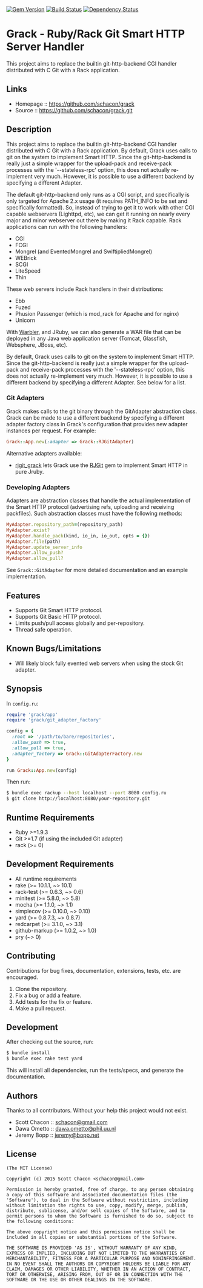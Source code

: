 [![Gem Version](https://badge.fury.io/rb/grack.svg)](http://badge.fury.io/rb/grack)
[![Build Status](https://travis-ci.org/grackorg/grack.svg?branch=master)](https://travis-ci.org/grackorg/grack)
[![Dependency Status](https://gemnasium.com/grackorg/grack.svg)](https://gemnasium.com/grackorg/grack)

# Grack - Ruby/Rack Git Smart HTTP Server Handler

This project aims to replace the builtin git-http-backend CGI handler
distributed with C Git with a Rack application.

## Links

* Homepage :: https://github.com/schacon/grack
* Source :: https://github.com/schacon/grack.git

## Description

This project aims to replace the builtin git-http-backend CGI handler
distributed with C Git with a Rack application. By default, Grack uses calls to
git on the system to implement Smart HTTP. Since the git-http-backend is really
just a simple wrapper for the upload-pack and receive-pack processes with the
'--stateless-rpc' option, this does not actually re-implement very much.
However, it is possible to use a different backend by specifying a different
Adapter.

The default git-http-backend only runs as a CGI script, and specifically is
only targeted for Apache 2.x usage (it requires PATH_INFO to be set and
specifically formatted).  So, instead of trying to get it to work with other
CGI capable webservers (Lighttpd, etc), we can get it running on nearly every
major and minor webserver out there by making it Rack capable.  Rack
applications can run with the following handlers:

* CGI
* FCGI
* Mongrel (and EventedMongrel and SwiftipliedMongrel)
* WEBrick
* SCGI
* LiteSpeed
* Thin

These web servers include Rack handlers in their distributions:

* Ebb
* Fuzed
* Phusion Passenger (which is mod_rack for Apache and for nginx)
* Unicorn

With [Warbler](http://caldersphere.rubyforge.org/warbler/classes/Warbler.html),
and JRuby, we can also generate a WAR file that can be deployed in any Java web
application server (Tomcat, Glassfish, Websphere, JBoss, etc).

By default, Grack uses calls to git on the system to implement Smart HTTP.
Since the git-http-backend is really just a simple wrapper for the upload-pack
and receive-pack processes with the '--stateless-rpc' option, this does not
actually re-implement very much. However, it is possible to use a different
backend by specifying a different Adapter. See below for a list.

### Git Adapters

Grack makes calls to the git binary through the GitAdapter abstraction class.
Grack can be made to use a different backend by specifying a different adapter
factory class in Grack's configuration that provides new adapter instances per
request. For example:

```ruby
Grack::App.new(:adapter => Grack::RJGitAdapter)
```

Alternative adapters available:
* [rjgit_grack](http://github.com/dometto/rjgit_grack) lets Grack use the
  [RJGit](http://github.com/repotag/rjgit) gem to implement Smart HTTP in pure
  Jruby.

### Developing Adapters

Adapters are abstraction classes that handle the actual implementation of the
Smart HTTP protocol (advertising refs, uploading and receiving packfiles). Such
abstraction classes must have the following methods:

```ruby
MyAdapter.repository_path=(repository_path)
MyAdapter.exist?
MyAdapter.handle_pack(kind, io_in, io_out, opts = {})
MyAdapter.file(path)
MyAdapter.update_server_info
MyAdapter.allow_push?
MyAdapter.allow_pull?
```

See `Grack::GitAdapter` for more detailed documentation and an example
implementation.

## Features

* Supports Git Smart HTTP protocol.
* Supports Git Basic HTTP protocol.
* Limits push/pull access globally and per-repository.
* Thread safe operation.

## Known Bugs/Limitations

* Will likely block fully evented web servers when using the stock Git adapter.

## Synopsis

In `config.ru`:

```ruby
require 'grack/app'
require 'grack/git_adapter_factory'

config = {
  :root => '/path/to/bare/repositories',
  :allow_push => true,
  :allow_pull => true,
  :adapter_factory => Grack::GitAdapterFactory.new
}

run Grack::App.new(config)
```

Then run:

```sh
$ bundle exec rackup --host localhost --port 8080 config.ru
$ git clone http://localhost:8080/your-repository.git
```

## Runtime Requirements

* Ruby >=1.9.3
* Git >=1.7 (if using the included Git adapter)
* rack (>= 0)

## Development Requirements

* All runtime requirements
* rake (>= 10.1.1, ~> 10.1)
* rack-test (>= 0.6.3, ~> 0.6)
* minitest (>= 5.8.0, ~> 5.8)
* mocha (>= 1.1.0, ~> 1.1)
* simplecov (>= 0.10.0, ~> 0.10)
* yard (>= 0.8.7.3, ~> 0.8.7)
* redcarpet (>= 3.1.0, ~> 3.1)
* github-markup (>= 1.0.2, ~> 1.0)
* pry (~> 0)

## Contributing

Contributions for bug fixes, documentation, extensions, tests, etc. are
encouraged.

1. Clone the repository.
2. Fix a bug or add a feature.
3. Add tests for the fix or feature.
4. Make a pull request.

## Development

After checking out the source, run:

```sh
$ bundle install
$ bundle exec rake test yard
```

This will install all dependencies, run the tests/specs, and generate the
documentation.

## Authors

Thanks to all contributors.  Without your help this project would not exist.

* Scott Chacon :: schacon@gmail.com
* Dawa Ometto :: dawa.ometto@phil.uu.nl
* Jeremy Bopp :: jeremy@bopp.net

## License

```
(The MIT License)

Copyright (c) 2015 Scott Chacon <schacon@gmail.com>

Permission is hereby granted, free of charge, to any person obtaining
a copy of this software and associated documentation files (the
'Software'), to deal in the Software without restriction, including
without limitation the rights to use, copy, modify, merge, publish,
distribute, sublicense, and/or sell copies of the Software, and to
permit persons to whom the Software is furnished to do so, subject to
the following conditions:

The above copyright notice and this permission notice shall be
included in all copies or substantial portions of the Software.

THE SOFTWARE IS PROVIDED 'AS IS', WITHOUT WARRANTY OF ANY KIND,
EXPRESS OR IMPLIED, INCLUDING BUT NOT LIMITED TO THE WARRANTIES OF
MERCHANTABILITY, FITNESS FOR A PARTICULAR PURPOSE AND NONINFRINGEMENT.
IN NO EVENT SHALL THE AUTHORS OR COPYRIGHT HOLDERS BE LIABLE FOR ANY
CLAIM, DAMAGES OR OTHER LIABILITY, WHETHER IN AN ACTION OF CONTRACT,
TORT OR OTHERWISE, ARISING FROM, OUT OF OR IN CONNECTION WITH THE
SOFTWARE OR THE USE OR OTHER DEALINGS IN THE SOFTWARE.
```
